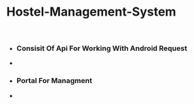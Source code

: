 <h1> Hostel-Management-System</h1> <br>
<ul>
<li><h3>Consisit Of Api For Working With Android Request </h3><li>
<li><h3>Portal For Managment </h3><li>
</ul>

